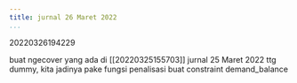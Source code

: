 ```yaml
---
title: jurnal 26 Maret 2022
...
```

20220326194229

buat ngecover yang ada di [[20220325155703]] jurnal 25 Maret 2022 ttg dummy, kita jadinya pake fungsi penalisasi buat constraint demand_balance


